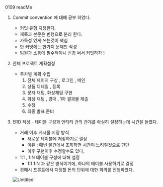 0109 readMe 

1. Commit convention 에 대해 공부 하였다. 
    - 커밋 유형 지정한다.
    - 제목과 본문은 빈행으로 분리 한다. 
    - 가독성 있게 쓰는것이 핵심 
    - 한 커밋에는 한가지 문제만 작성 
    - 팀원과 소통에 필수적이니 신경 써서 커밋하자 ! 

2. 전체 프로젝트 계획설정 
    - 주차별 계획 수립
        1. 전체 페이지 구상 , 로그인 , 메인 
        2. 상품 디테일 , 등록
        3. 문자 채팅, 화상채팅 구현 
        4. 화싱 채팅 , 경매 , 1차 결과물 제출
        5. 수정
        6. 최종 발표 준비 

3. ERD 작성 
        - 테이블 구성과 엔티티 관의 관계를 확실히  설정하는데 시간을 들였다. 
    - 거래 이후 게시물 저장 방식
        - 새로운 테이블에 저장하기로 결정 
        - 이유 : 매번 물건에서 조회하면 시간이 느려질것으로 판단
        - 이후 구현이후 수정할수도 있다. 
    - 1:1 , 1:N 테이블 구성에 대해 설정 
        - 1:1 1:N 과 같은 방식이기에, 하나의 테이블 사용하기로 결정
    - 경매시 프론트에서 지정할 돈의 단위에 대한 회의를 진행하였다. 

    ![Untitled](https://s3-us-west-2.amazonaws.com/secure.notion-static.com/9d8e1d61-3e64-499a-9938-81e8725f2e0c/Untitled.png)
